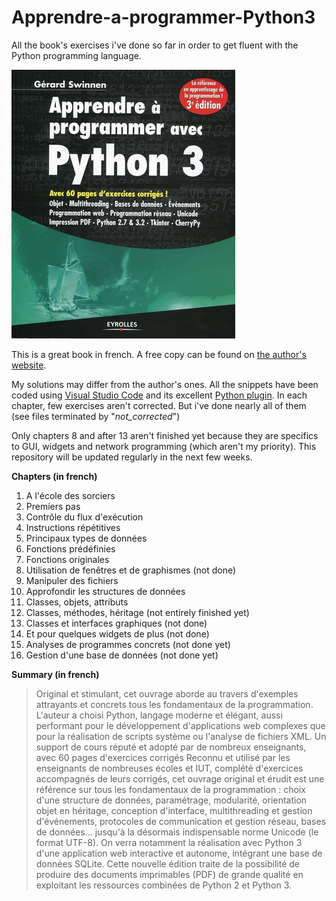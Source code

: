 # Apprendre-a-programmer-Python3
All the book's exercises i've done so far in order to get fluent with the Python programming language.

![FrontpageMaster's degree](https://github.com/obrunet/Apprendre-a-programmer-Python3/blob/master/book_frontpage.jpg)

This is a great book in french. A free copy can be found on [the author's website](http://inforef.be/swi/download/apprendre_python3.pdf).

My solutions may differ from the author's ones. All the snippets have been coded using [Visual Studio Code](https://code.visualstudio.com) and its excellent [Python plugin](https://marketplace.visualstudio.com/items?itemName=ms-python.python).
In each chapter, few exercises aren't corrected. But i've done nearly all of them (see files terminated by "_not_corrected_")

Only chapters 8 and after 13 aren't finished yet because they are specifics to GUI, widgets and network programming (which aren't my priority). This repository will be updated regularly in the next few weeks.

__Chapters (in french)__
01. A l'école des sorciers
02. Premiers pas
03. Contrôle du flux d'exécution
04. Instructions répétitives
05. Principaux types de données
06. Fonctions prédéfinies
07. Fonctions originales
08. Utilisation de fenêtres et de graphismes (not done)
09. Manipuler des fichiers
10. Approfondir les structures de données
11. Classes, objets, attributs
12. Classes, méthodes, héritage (not entirely finished yet)
13. Classes et interfaces graphiques (not done)
14. Et pour quelques widgets de plus (not done)
15. Analyses de programmes concrets (not done yet)
16. Gestion d'une base de données (not done yet)

__Summary (in french)__
>Original et stimulant, cet ouvrage aborde au travers d'exemples attrayants et concrets tous les fondamentaux de la programmation. L'auteur a choisi Python, langage moderne et élégant, aussi performant pour le développement d'applications web complexes que pour la réalisation de scripts système ou l'analyse de fichiers XML. Un support de cours réputé et adopté par de nombreux enseignants, avec 60 pages d'exercices corrigés Reconnu et utilisé par les enseignants de nombreuses écoles et IUT, complété d'exercices accompagnés de leurs corrigés, cet ouvrage original et érudit est une référence sur tous les fondamentaux de la programmation : choix d'une structure de données, paramétrage, modularité, orientation objet en héritage, conception d'interface, multithreading et gestion d'événements, protocoles de communication et gestion réseau, bases de données... jusqu'à la désormais indispensable norme Unicode (le format UTF-8). On verra notamment la réalisation avec Python 3 d'une application web interactive et autonome, intégrant une base de données SQLite. Cette nouvelle édition traite de la possibilité de produire des documents imprimables (PDF) de grande qualité en exploitant les ressources combinées de Python 2 et Python 3.
